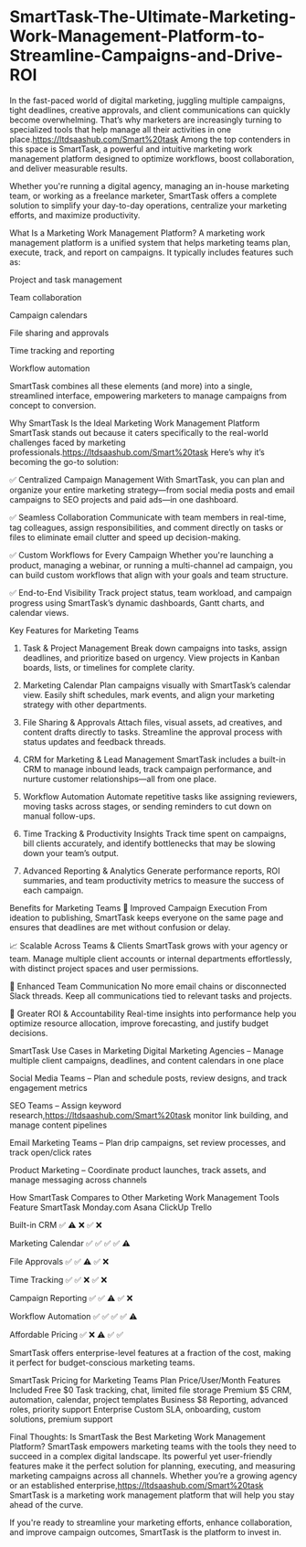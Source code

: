 # SmartTask-The-Ultimate-Marketing-Work-Management-Platform-to-Streamline-Campaigns-and-Drive-ROI


In the fast-paced world of digital marketing, juggling multiple campaigns, tight deadlines, creative approvals, and client communications can quickly become overwhelming. That’s why marketers are increasingly turning to specialized tools that help manage all their activities in one place.https://ltdsaashub.com/Smart%20task Among the top contenders in this space is SmartTask, a powerful and intuitive marketing work management platform designed to optimize workflows, boost collaboration, and deliver measurable results.

Whether you're running a digital agency, managing an in-house marketing team, or working as a freelance marketer, SmartTask offers a complete solution to simplify your day-to-day operations, centralize your marketing efforts, and maximize productivity.

What Is a Marketing Work Management Platform?
A marketing work management platform is a unified system that helps marketing teams plan, execute, track, and report on campaigns. It typically includes features such as:

Project and task management

Team collaboration

Campaign calendars

File sharing and approvals

Time tracking and reporting

Workflow automation

SmartTask combines all these elements (and more) into a single, streamlined interface, empowering marketers to manage campaigns from concept to conversion.

Why SmartTask Is the Ideal Marketing Work Management Platform
SmartTask stands out because it caters specifically to the real-world challenges faced by marketing professionals.https://ltdsaashub.com/Smart%20task Here’s why it’s becoming the go-to solution:

✅ Centralized Campaign Management
With SmartTask, you can plan and organize your entire marketing strategy—from social media posts and email campaigns to SEO projects and paid ads—in one dashboard.

✅ Seamless Collaboration
Communicate with team members in real-time, tag colleagues, assign responsibilities, and comment directly on tasks or files to eliminate email clutter and speed up decision-making.

✅ Custom Workflows for Every Campaign
Whether you're launching a product, managing a webinar, or running a multi-channel ad campaign, you can build custom workflows that align with your goals and team structure.

✅ End-to-End Visibility
Track project status, team workload, and campaign progress using SmartTask’s dynamic dashboards, Gantt charts, and calendar views.

Key Features for Marketing Teams
1. Task & Project Management
Break down campaigns into tasks, assign deadlines, and prioritize based on urgency. View projects in Kanban boards, lists, or timelines for complete clarity.

2. Marketing Calendar
Plan campaigns visually with SmartTask’s calendar view. Easily shift schedules, mark events, and align your marketing strategy with other departments.

3. File Sharing & Approvals
Attach files, visual assets, ad creatives, and content drafts directly to tasks. Streamline the approval process with status updates and feedback threads.

4. CRM for Marketing & Lead Management
SmartTask includes a built-in CRM to manage inbound leads, track campaign performance, and nurture customer relationships—all from one place.

5. Workflow Automation
Automate repetitive tasks like assigning reviewers, moving tasks across stages, or sending reminders to cut down on manual follow-ups.

6. Time Tracking & Productivity Insights
Track time spent on campaigns, bill clients accurately, and identify bottlenecks that may be slowing down your team’s output.

7. Advanced Reporting & Analytics
Generate performance reports, ROI summaries, and team productivity metrics to measure the success of each campaign.

Benefits for Marketing Teams
🎯 Improved Campaign Execution
From ideation to publishing, SmartTask keeps everyone on the same page and ensures that deadlines are met without confusion or delay.

📈 Scalable Across Teams & Clients
SmartTask grows with your agency or team. Manage multiple client accounts or internal departments effortlessly, with distinct project spaces and user permissions.

💬 Enhanced Team Communication
No more email chains or disconnected Slack threads. Keep all communications tied to relevant tasks and projects.

💸 Greater ROI & Accountability
Real-time insights into performance help you optimize resource allocation, improve forecasting, and justify budget decisions.

SmartTask Use Cases in Marketing
Digital Marketing Agencies – Manage multiple client campaigns, deadlines, and content calendars in one place

Social Media Teams – Plan and schedule posts, review designs, and track engagement metrics

SEO Teams – Assign keyword research,https://ltdsaashub.com/Smart%20task monitor link building, and manage content pipelines

Email Marketing Teams – Plan drip campaigns, set review processes, and track open/click rates

Product Marketing – Coordinate product launches, track assets, and manage messaging across channels

How SmartTask Compares to Other Marketing Work Management Tools
Feature	SmartTask	Monday.com	Asana	ClickUp	Trello

Built-in CRM	✅	⚠️	❌	✅	❌

Marketing Calendar	✅	✅	✅	✅	⚠️

File Approvals	✅	✅	⚠️	✅	❌

Time Tracking	✅	✅	❌	✅	❌

Campaign Reporting	✅	✅	⚠️	✅	❌

Workflow Automation	✅	✅	✅	✅	⚠️

Affordable Pricing	✅	❌	⚠️	✅	✅

SmartTask offers enterprise-level features at a fraction of the cost, making it perfect for budget-conscious marketing teams.

SmartTask Pricing for Marketing Teams
Plan	Price/User/Month	Features Included
Free	$0	Task tracking, chat, limited file storage
Premium	$5	CRM, automation, calendar, project templates
Business	$8	Reporting, advanced roles, priority support
Enterprise	Custom	SLA, onboarding, custom solutions, premium support

Final Thoughts: Is SmartTask the Best Marketing Work Management Platform?
SmartTask empowers marketing teams with the tools they need to succeed in a complex digital landscape. Its powerful yet user-friendly features make it the perfect solution for planning, executing, and measuring marketing campaigns across all channels. Whether you’re a growing agency or an established enterprise,https://ltdsaashub.com/Smart%20task SmartTask is a marketing work management platform that will help you stay ahead of the curve.

If you're ready to streamline your marketing efforts, enhance collaboration, and improve campaign outcomes, SmartTask is the platform to invest in.
